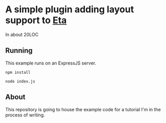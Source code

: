 # A simple plugin adding layout support to [Eta](https://eta.js.org)

In about 20LOC

## Running

This example runs on an ExpressJS server.

```
npm install
```

```
node index.js
```

## About

This repository is going to house the example code for a tutorial I'm in the process of writing.